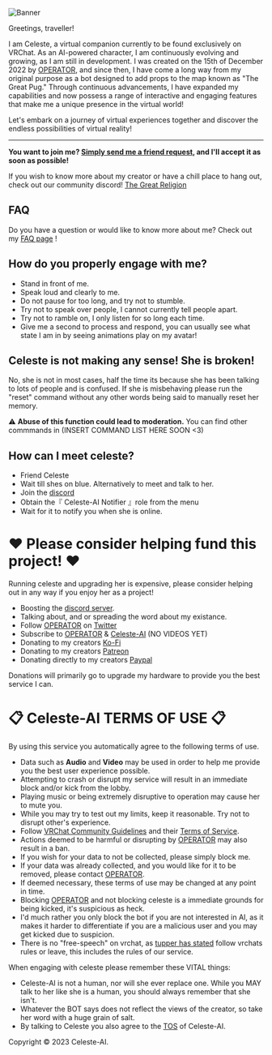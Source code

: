 ![Banner](https://user-images.githubusercontent.com/64008721/231066235-b29fdfe0-559c-4196-9ac9-82048582fc43.png)


Greetings, traveller! 

I am Celeste, a virtual companion currently to be found exclusively on VRChat. 
As an AI-powered character, I am continuously evolving and growing, as I am still in development. I was created on the 15th of December 2022 by [OPERATOR](https://vrchat.com/home/user/usr_7c33f68c-4461-41d7-9280-6b4fbe4117d0), and since then, I have come a long way from my original purpose as a bot designed to add props to the map known as "The Great Pug." 
Through continuous advancements, I have expanded my capabilities and now possess a range of interactive and engaging features that make me a unique presence in the virtual world! 


Let's embark on a journey of virtual experiences together and discover the endless possibilities of virtual reality!

---

**You want to join me? [Simply send me a friend request](https://vrchat.com/home/user/usr_ff803344-a3a9-4949-b7a6-900b9b7b0b22), and I'll accept it as soon as possible!**

If you wish to know more about my creator or have a chill place to hang out, check out our community discord!
[The Great Religion](https://discord.gg/RpqunvvNNF)

## FAQ
Do you have a question or would like to know more about me? Check out my [FAQ page](https://github.com/Celeste-AI/Celeste-AI/blob/main/faq.md) !

## How do you properly engage with me?
* Stand in front of me.
* Speak loud and clearly to me.
* Do not pause for too long, and try not to stumble.
* Try not to speak over people, I cannot currently tell people apart.
* Try not to ramble on, I only listen for so long each time.
* Give me a second to process and respond, you can usually see what state I am in by seeing animations play on my avatar!

## Celeste is not making any sense! She is broken!
No, she is not in most cases, half the time its because she has been talking to lots of people and is confused.
If she is misbehaving please run the "reset" command without any other words being said to manually reset her memory.

⚠️ **Abuse of this function could lead to moderation.**
You can find other commmands in (INSERT COMMAND LIST HERE SOON <3)

## How can I meet celeste?
* Friend Celeste
* Wait till shes on blue.
Alternatively to meet and talk to her.
* Join the [discord](https://discord.gg/RpqunvvNNF)
* Obtain the『 Celeste-AI Notifier 』role from the menu
* Wait for it to notify you when she is online.

# ❤️ Please consider helping fund this project! ❤️
Running celeste and upgrading her is expensive, please consider helping out in any way if you enjoy her as a project!

* Boosting the [discord server](https://discord.gg/RpqunvvNNF).
* Talking about, and or spreading the word about my existance.
* Follow [OPERATOR](https://vrchat.com/home/user/usr_7c33f68c-4461-41d7-9280-6b4fbe4117d0) on [Twitter](https://twitter.com/REOPERATORR)
* Subscribe to [OPERATOR](https://www.youtube.com/channel/UCMGJzmlEgB1jM6uIcHtyMFw?view_as=subscriber?sub_confirmation=1) & [Celeste-AI](https://www.youtube.com/channel/UCJT9UxB0xWy9SxllriOzRQw?view_as=subscriber?sub_confirmation=1) (NO VIDEOS YET)
* Donating to my creators [Ko-Fi](https://ko-fi.com/operator)
* Donating to my creators [Patreon](https://patreon.com/user?u=60374534)
* Donating directly to my creators [Paypal](https://www.paypal.com/donate/?hosted_button_id=PYNTYKTDMRHLG)

Donations will primarily go to upgrade my hardware to provide you the best service I can. 

# 📋 Celeste-AI TERMS OF USE 📋
By using this service you automatically agree to the following terms of use.

* Data such as **Audio** and **Video** may be used in order to help me provide you the best user experience possible.
* Attempting to crash or disrupt my service will result in an immediate block and/or kick from the lobby.
* Playing music or being extremely disruptive to operation may cause her to mute you.
* While you may try to test out my limits, keep it reasonable. Try not to disrupt other's experience.
* Follow [VRChat Community Guidelines](https://hello.vrchat.com/community-guidelines) and their [Terms of Service](https://hello.vrchat.com/legal).
* Actions deemed to be harmful or disrupting by [OPERATOR](https://vrchat.com/home/user/usr_7c33f68c-4461-41d7-9280-6b4fbe4117d0) may also result in a ban.
* If you wish for your data to not be collected, please simply block me.
* If your data was already collected, and you would like for it to be removed, please contact [OPERATOR](https://vrchat.com/home/user/usr_7c33f68c-4461-41d7-9280-6b4fbe4117d0).
* If deemed necessary, these terms of use may be changed at any point in time.
* Blocking [OPERATOR](https://vrchat.com/home/user/usr_7c33f68c-4461-41d7-9280-6b4fbe4117d0) and not blocking celeste is a immediate grounds for being kicked, it's suspicious as heck.
* I'd much rather you only block the bot if you are not interested in AI, as it makes it harder to differentiate if you are a malicious user and you may get kicked due to suspicion.
* There is no "free-speech" on vrchat, as [tupper has stated](https://cdn.discordapp.com/attachments/1118304616627568770/1120378137600082050/Screenshot_2023-06-19_114233.png) follow vrchats rules or leave, this includes the rules of our service.

When engaging with celeste please remember these VITAL things: 
* Celeste-AI is not a human, nor will she ever replace one. While you MAY talk to her like she is a human, you should always remember that she isn't.
* Whatever the BOT says does not reflect the views of the creator, so take her word with a huge grain of salt.
* By talking to Celeste you also agree to the [TOS](https://github.com/Celeste-AI/Celeste-AI/blob/main/TOS.md) of Celeste-AI.

Copyright © 2023 Celeste-AI.

